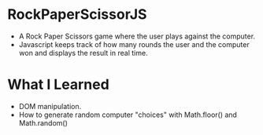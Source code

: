 # RockPaperScissorJS
- A Rock Paper Scissors game where the user plays against the computer. 
- Javascript keeps track of how many rounds the user and the computer won and displays the result in real time.

# What I Learned
- DOM manipulation.  
- How to generate random computer "choices" with Math.floor() and Math.random()


